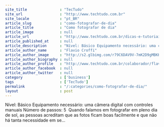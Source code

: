 ```yaml
---
site_title               : "TecTudo"
site_url                 : "http://www.techtudo.com.br"
site_locale              : "pt_BR"
article_slug             : "como-fotografar-de-dia"
article_title            : "Como fotografar de dia"
article_image            : null
article_url              : "http://www.techtudo.com.br/dicas-e-tutoriais/noticia/2011/09/como-fotografar-de-dia.html"
article_published_at     : null
article_description      : "Nível: Básico Equipamento necessário: uma câmera digital com controles manuais Número de passos: 5  Quando falamos em fotografar em pleno dia de sol, as pessoas acreditam que as fotos ficam boas facilmente e que não há tanta necessidade em se..."
article_author_name      : "Flavio Croffi"
article_author_image     : "http://s2.glbimg.com/r79C6DAV9V-7mK2D9gMBKHy7LCA=/30x30/s2.glbimg.com/iEmJM21NLVauD1_3I0A6e_XM4kY=/140x140/s.glbimg.com/po/tt2/f/original/2013/11/12/flavio_croffi.jpg"
article_author_biography : null
article_author_profile   : "http://www.techtudo.com.br/colaborador/flavio-croffi.html"
article_author_facebook  : null
article_author_twitter   : null
category                 : ['business']
tags                     : ['TecTudo']
permalink                : "/:categories/como-fotografar-de-dia/"
layout                   : post
---
```


Nível: Básico Equipamento necessário: uma câmera digital com controles manuais Número de passos: 5  Quando falamos em fotografar em pleno dia de sol, as pessoas acreditam que as fotos ficam boas facilmente e que não há tanta necessidade em se...
